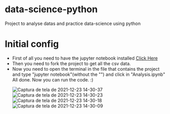 # data-science-python
Project to analyse datas and practice data-science using python

# Initial config
<ul>
  <li/> First of all you need to have the jupyter notebook installed <a href="https://jupyter.readthedocs.io/en/latest/install/notebook-classic.html">Click Here</a>
  <li/> Then you need to fork the project to get all the csv data. 
  <li/> Now you need to open the terminal in the file that contains the project and type "jupyter notebook"(without the "") and click in "Analysis.ipynb"
All done. Now you can run the code. :)

![Captura de tela de 2021-12-23 14-30-37](https://user-images.githubusercontent.com/83103221/147279496-778dce86-0b78-40c9-9e41-155ca33f848f.png)
![Captura de tela de 2021-12-23 14-30-23](https://user-images.githubusercontent.com/83103221/147279563-c321d8ef-c5ab-4751-a6e7-9580c63ef6d3.png)
![Captura de tela de 2021-12-23 14-30-18](https://user-images.githubusercontent.com/83103221/147279567-32ef65bd-6aa5-45db-b246-80151ad34176.png)
![Captura de tela de 2021-12-23 14-30-09](https://user-images.githubusercontent.com/83103221/147279571-98433219-9089-4bc0-a299-b9d73aa8ed98.png)
